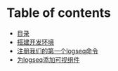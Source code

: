 # Table of contents

* [目录](README.md)
* [搭建开发环境](da-jian-kai-fa-huan-jing.md)
* [注册我们的第一个logseq命令](zhu-ce-wo-men-de-di-yi-ge-logseq-ming-ling.md)
* [为logseq添加可视组件](wei-logseq-tian-jia-ke-shi-zu-jian.md)
